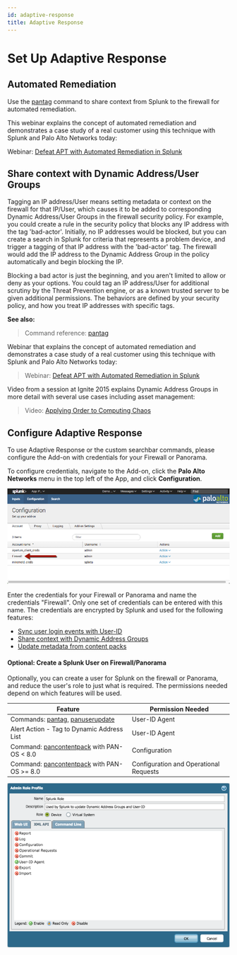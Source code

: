 ```yaml
---
id: adaptive-response
title: Adaptive Response
---
```


# Set Up Adaptive Response

## Automated Remediation

Use the [pantag](commands.md#pantag) command to share context from Splunk to the firewall for automated remediation.

This webinar explains the concept of automated remediation and demonstrates a case study of a real customer using this technique with Splunk and Palo Alto Networks today:

Webinar: [Defeat APT with Automated Remediation in Splunk](https://www.paloaltonetworks.com/resources/webcasts/defeat-apts-improve-security-posture-real-time.html)

## Share context with Dynamic Address/User Groups

Tagging an IP address/User means setting metadata or context on the firewall for that IP/User, which causes it to be added to corresponding Dynamic Address/User Groups in the firewall security policy. For example, you could create a rule in the security policy that blocks any IP address with the tag 'bad-actor'. Initially, no IP addresses would be blocked, but you can create a search in Splunk for criteria that represents a problem device, and trigger a tagging of that IP address with the 'bad-actor' tag. The firewall would add the IP address to the Dynamic Address Group in the policy automatically and begin blocking the IP.

Blocking a bad actor is just the beginning, and you aren't limited to allow or deny as your options. You could tag an IP address/User for additional scrutiny by the Threat Prevention engine, or as a known trusted server to be given additional permissions. The behaviors are defined by your security policy, and how you treat IP addresses with specific tags.

**See also:**

> Command reference: [pantag](commands.md#pantag)

Webinar that explains the concept of automated remediation and demonstrates a case study of a real customer using this technique with Splunk and Palo Alto Networks today:

> Webinar: [Defeat APT with Automated Remediation in Splunk](https://www.paloaltonetworks.com/resources/webcasts/defeat-apts-improve-security-posture-real-time.html)

Video from a session at Ignite 2015 explains Dynamic Address Groups in more detail with several use cases including asset management:

> Video: [Applying Order to Computing Chaos](https://www.youtube.com/watch?v=Kv0SR9KLDj4)

## Configure Adaptive Response

To use Adaptive Response or the custom searchbar commands, please configure the Add-on with credentials for your Firewall or Panorama.

To configure credentials, navigate to the Add-on, click the **Palo Alto Networks** menu in the top left of the App, and click **Configuration**.

![The credentials name &quot;Firewall&quot; will be used for connection to Firewalls or Panorama](/assets/firewall-credentials.png)

Enter the credentials for your Firewall or Panorama and name the credentials "Firewall". Only one set of credentials can be entered with this name. The credentials are encrypted by Splunk and used for the following features:

-   [Sync user login events with User-ID](/userid.md)
-   [Share context with Dynamic Address Groups](/adaptive-response.md)
-   [Update metadata from content packs](/lookups.md#contentpack)

#### Optional: Create a Splunk User on Firewall/Panorama

Optionally, you can create a user for Splunk on the firewall or Panorama, and reduce the user's role to just what is required. The permissions needed depend on which features will be used.

| Feature | Permission Needed |
| ------- | ----------------- |
| Commands: [pantag](commands.md#pantag), [panuserupdate](commands.md#panuserupdate) | User-ID Agent |
| Alert Action - Tag to Dynamic Address List | User-ID Agent |
| Command: [pancontentpack](commands.md#pancontentpack) with PAN-OS < 8.0 | Configuration |
| Command: [pancontentpack](commands.md#pancontentpack) with PAN-OS >= 8.0 | Configuration and Operational Requests |

![Firewall permissions required for App special features](/assets/admin_role.png)